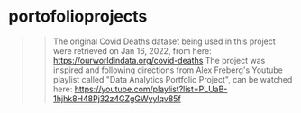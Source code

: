 # portofolioprojects

>> The original Covid Deaths dataset being used in this project were retrieved on Jan 16, 2022, from here: https://ourworldindata.org/covid-deaths
>> The project was inspired and following directions from Alex Freberg's Youtube playlist called "Data Analytics Portfolio Project", can be watched here: https://youtube.com/playlist?list=PLUaB-1hjhk8H48Pj32z4GZgGWyylqv85f
